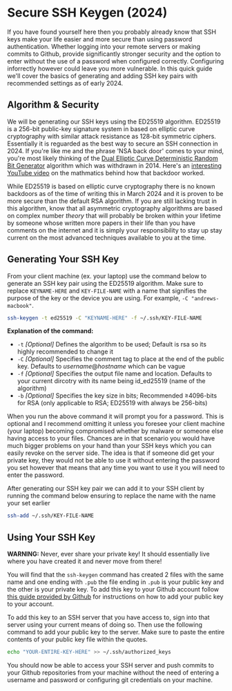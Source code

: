 # Secure SSH Keygen (2024)

If you have found yourself here then you probably already know that SSH keys make your life easier and more secure than using password authentication. Whether logging into your remote servers or making commits to Github, provide significantly stronger security and the option to enter without the use of a password when configured correctly. Configuring inforrectly however could leave you more vulnerable. In this quick guide we'll cover the basics of generating and adding SSH key pairs with recommended settings as of early 2024.

## Algorithm & Security

We will be generating our SSH keys using the ED25519 algorithm. ED25519 is a 256-bit public-key signature system in based on elliptic curve cryptography with similar attack resistance as 128-bit symmetric ciphers. Essentially it is reguarded as the best way to secure an SSH connection in 2024. If you're like me and the phrase 'NSA back door' comes to your mind, you're most likely thinking of the [Dual Elliptic Curve Deterministic Random Bit Generator](https://en.wikipedia.org/wiki/Dual_EC_DRBG) algorithm which was withdrawn in 2014. Here's an [interesting YouTube video](https://youtu.be/nybVFJVXbww) on the mathmatics behind how that backdoor worked.

While ED25519 is based on elliptic curve cryptography there is no known backdoors as of the time of writing this in March 2024 and it is proven to be more secure than the default RSA algorithm. If you are still lacking trust in this algorithm, know that all asymmetric cryptography algorithms are based on complex number *theory* that will probably be broken within your lifetime by someone whose written more papers in their life than you have comments on the internet and it is simply your responsibility to stay up stay current on the most advanced techniques available to you at the time. 

## Generating Your SSH Key

From your client machine (ex. your laptop) use the command below to generate an SSH key pair using the ED25519 algorithm. Make sure to replace `KEYNAME-HERE` and `KEY-FILE-NAME` with a name that signifies the purpose of the key or the device you are using. For example, `-C "andrews-macbook"`.

```sh
ssh-keygen -t ed25519 -C "KEYNAME-HERE" -f ~/.ssh/KEY-FILE-NAME
```

**Explanation of the command:**
- `-t` *\[Optional\]* Defines the algorithm to be used; Default is rsa so its highly recommended to change it
- `-C` *\[Optional\]* Specifies the comment tag to place at the end of the public key. Defaults to *username*@*hostname* which can be vague
- `-f` *\[Optional\]* Specifies the output file name and location. Defaults to your current dircotry with its name being id_ed25519 (name of the algorithm)
- `-b` *\[Optional\]* Specifies the key size in bits; Recommended ≥4096-bits for RSA (only applicable to RSA; ED25519 with always be 256-bits)

When you run the above command it will prompt you for a password. This is optional and I recommend omitting it unless you foresee your client machine (your laptop) becoming compromised whether by malware or someone else having access to your files. Chances are in that scenario you would have much bigger problems on your hand than your SSH keys which you can easily revoke on the server side. The idea is that if someone did get your private key, they would not be able to use it without entering the password you set however that means that any time you want to use it you will need to enter the password.

After generating our SSH key pair we can add it to your SSH client by running the command below ensuring to replace the name with the name your set earlier

```sh
ssh-add ~/.ssh/KEY-FILE-NAME
```

## Using Your SSH Key

**WARNING:** Never, ever share your private key! It should essentially live where you have created it and never move from there!

You will find that the `ssh-keygen` command has created 2 files with the same name and one ending with `.pub` the file ending in `.pub` is your public key and the other is your private key. To add this key to your Github account follow [this guide provided by Github](https://docs.github.com/en/authentication/connecting-to-github-with-ssh/adding-a-new-ssh-key-to-your-github-account) for instructions on how to add your public key to your account.

To add this key to an SSH server that you have access to, sign into that server using your current means of doing so. Then use the following command to add your public key to the server. Make sure to paste the entire contents of your public key file within the quotes.

```sh
echo "YOUR-ENTIRE-KEY-HERE" >> ~/.ssh/authorized_keys
```

You should now be able to access your SSH server and push commits to your Github repositories from your machine without the need of entering a username and password or configuring git credentials on your machine.